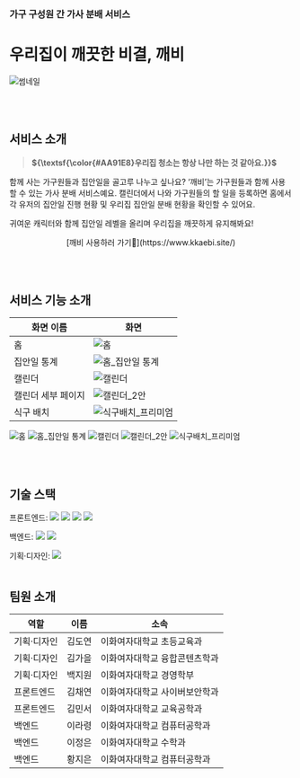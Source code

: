 
### 가구 구성원 간 가사 분배 서비스

# **우리집이 깨끗한 비결, 깨비**


![썸네일](https://github.com/user-attachments/assets/fec75f81-3a0f-4d00-95ca-459f6e684e24)

</br></br>

## 서비스 소개

> **${\textsf{\color{#AA91E8}우리집 청소는 항상 나만 하는 것 같아요.}}$**

함께 사는 가구원들과 집안일을 골고루 나누고 싶나요? ‘깨비’는 가구원들과 함께 사용할 수 있는 가사 분배 서비스예요. 캘린더에서 나와 가구원들의 할 일을 등록하면 홈에서 각 유저의 집안일 진행 현황 및 우리집 집안일 분배 현황을 확인할 수 있어요.

귀여운 캐릭터와 함께 집안일 레벨을 올리며 우리집을 깨끗하게 유지해봐요!

<p align="center">
[깨비 사용하러 가기🫧](https://www.kkaebi.site/)
</p>

</br></br>
## 서비스 기능 소개

| 화면 이름        | 화면   |
| ---------------- | ------ |
| 홈 | ![홈](https://github.com/user-attachments/assets/93beea9e-89f5-456f-b615-06ca86d359bd) |
| 집안일 통계 | ![홈_집안일 통계](https://github.com/user-attachments/assets/e37bab31-e7a6-4402-abf0-df500ba77796) |
| 캘린더 | ![캘린더](https://github.com/user-attachments/assets/23a57b56-cccf-4b53-bad4-3c61171b4ced) | 
| 캘린더 세부 페이지 | ![캘린더_2안](https://github.com/user-attachments/assets/72c3af96-e67f-4711-a9cd-8e0b1acb084e) | 
| 식구 배치 | ![식구배치_프리미엄](https://github.com/user-attachments/assets/6531455d-7b67-47ae-873a-a80295994852) | 

![홈](https://github.com/user-attachments/assets/93beea9e-89f5-456f-b615-06ca86d359bd)
![홈_집안일 통계](https://github.com/user-attachments/assets/e37bab31-e7a6-4402-abf0-df500ba77796)
![캘린더](https://github.com/user-attachments/assets/23a57b56-cccf-4b53-bad4-3c61171b4ced)
![캘린더_2안](https://github.com/user-attachments/assets/72c3af96-e67f-4711-a9cd-8e0b1acb084e)
![식구배치_프리미엄](https://github.com/user-attachments/assets/6531455d-7b67-47ae-873a-a80295994852)

</br></br>

## 기술 스택

<span>프론트엔드: </span> <img src="https://img.shields.io/badge/html-E34F26?style=for-the-badge&logo=html5&logoColor=white"> <img src="https://img.shields.io/badge/css-1572B6?style=for-the-badge&logo=css3&logoColor=white"> <img src="https://img.shields.io/badge/javascript-F7DF1E?style=for-the-badge&logo=javascript&logoColor=black"> <img src="https://img.shields.io/badge/react-61DAFB?style=for-the-badge&logo=react&logoColor=black"> 

<span>백엔드: </span><img src="https://img.shields.io/badge/python-3776AB?style=for-the-badge&logo=python&logoColor=white"> <img src="https://img.shields.io/badge/django-092E20?style=for-the-badge&logo=Django&logoColor=white">

<span>기획·디자인: </span> <img src="https://img.shields.io/badge/figma-F24E1E?style=for-the-badge&logo=figma&logoColor=white">
</br></br>

## 팀원 소개

| 역할        | 이름   | 소속                              |
| ----------- | ------ | --------------------------------- |
| 기획·디자인 | 김도연 | 이화여자대학교 초등교육과 |
| 기획·디자인 | 김가을 | 이화여자대학교 융합콘텐츠학과 |
| 기획·디자인 | 백지원 | 이화여자대학교 경영학부 |
| 프론트엔드  | 김채연 | 이화여자대학교 사이버보안학과  |
| 프론트엔드  | 김민서 | 이화여자대학교 교육공학과  |
| 백엔드      | 이라령 | 이화여자대학교 컴퓨터공학과  |
| 백엔드      | 이정은 | 이화여자대학교 수학과  |
| 백엔드      | 황지은 | 이화여자대학교 컴퓨터공학과 |

</br>
